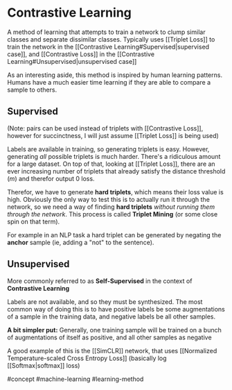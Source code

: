 # Contrastive Learning
A method of learning that attempts to train a network to clump similar classes and separate dissimilar classes. Typically uses [[Triplet Loss]] to train the network in the [[Contrastive Learning#Supervised|supervised case]], and [[Contrastive Loss]] in the [[Contrastive Learning#Unsupervised|unsupervised case]]

As an interesting aside, this method is inspired by human learning patterns. Humans have a much easier time learning if they are able to compare a sample to others.



## Supervised
(Note: pairs can be used instead of triplets with [[Contrastive Loss]], however for succinctness, I will just assume [[Triplet Loss]] is being used)

Labels are available in training, so generating triplets is easy. However, generating *all* possible triplets is much harder. There's a ridiculous amount for a large dataset. On top of that, looking at [[Triplet Loss]], there are an ever increasing number of triplets that already satisfy the distance threshold ($m$) and therefor output 0 loss.

Therefor, we have to generate **hard triplets**, which means their loss value is high. Obviously the only way to test this is to actually run it through the network, so we need a way of finding **hard triplets** *without running them through the network*. This process is called **Triplet Mining** (or some close spin on that term).

For example in an NLP task a hard triplet can be generated by negating the **anchor** sample (ie, adding a "not" to the sentence).

## Unsupervised
More commonly referred to as **Self-Supervised** in the context of **Contrastive Learning**

Labels are not available, and so they must be synthesized. The most common way of doing this is to have positive labels be some augmentations of a sample in the training data, and negative labels be all other samples.

**A bit simpler put:**
Generally, one training sample will be trained on a bunch of augmentations of itself as positive, and all other samples as negative

A good example of this is the [[SimCLR]] network, that uses [[Normalized Temperature-scaled Cross Entropy Loss]] (basically log [[Softmax|softmax]] loss)

#concept
#machine-learning
#learning-method